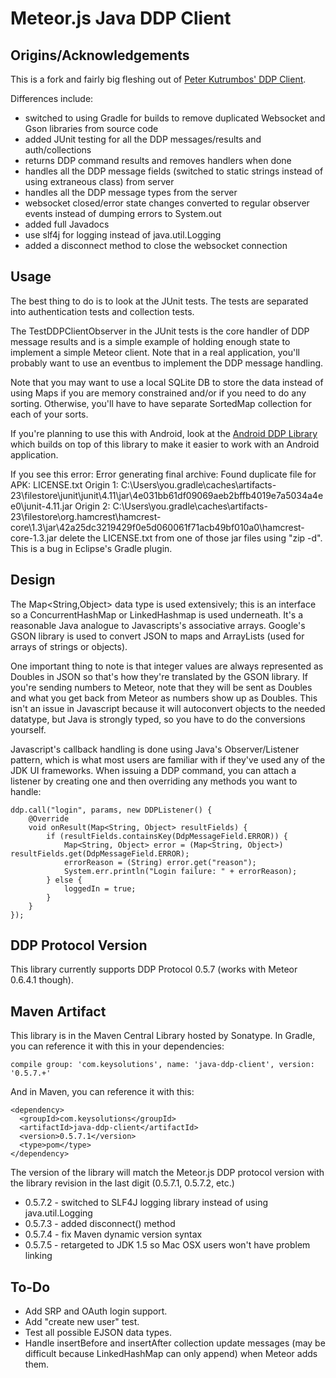 Meteor.js Java DDP Client
=========================

Origins/Acknowledgements
------------------------
This is a fork and fairly big fleshing out of [Peter Kutrumbos' 
DDP Client](https://github.com/kutrumbo/java-ddp-client).

Differences include:

* switched to using Gradle for builds to remove duplicated Websocket 
  and Gson libraries from source code
* added JUnit testing for all the DDP messages/results and auth/collections
* returns DDP command results and removes handlers when done
* handles all the DDP message fields (switched to static strings instead of
  using extraneous class) from server
* handles all the DDP message types from the server
* websocket closed/error state changes converted to regular observer events instead
  of dumping errors to System.out
* added full Javadocs
* use slf4j for logging instead of java.util.Logging
* added a disconnect method to close the websocket connection

Usage
-----
The best thing to do is to look at the JUnit tests.  The tests are separated 
into authentication tests and collection tests.  

The TestDDPClientObserver in the JUnit tests is the core handler of DDP message 
results and is a simple example of holding enough state to implement a simple 
Meteor client.  Note that in a real application, you'll probably want to use an 
eventbus to implement the DDP message handling.

Note that you may want to use a local SQLite DB to store the data instead of using 
Maps if you are memory constrained and/or if you need to do any sorting.  Otherwise,
you'll have to have separate SortedMap collection for each of your sorts.

If you're planning to use this with Android, look at the 
[Android DDP Library](https://github.com/kenyee/android-ddp-client)
which builds on top of this library
to make it easier to work with an Android application.

If you see this error:
    Error generating final archive: Found duplicate file for APK: LICENSE.txt
    Origin 1: C:\Users\you\.gradle\caches\artifacts-23\filestore\junit\junit\4.11\jar\4e031bb61df09069aeb2bffb4019e7a5034a4ee0\junit-4.11.jar
    Origin 2: C:\Users\you\.gradle\caches\artifacts-23\filestore\org.hamcrest\hamcrest-core\1.3\jar\42a25dc3219429f0e5d060061f71acb49bf010a0\hamcrest-core-1.3.jar
delete the LICENSE.txt from one of those jar files using "zip -d".  This is a bug in
Eclipse's Gradle plugin.

Design
------
The Map&lt;String,Object> data type is used extensively; this is an interface 
so a ConcurrentHashMap or LinkedHashmap is used underneath.  It's a reasonable Java 
analogue to Javascripts's associative arrays.  Google's GSON library is used to convert 
JSON to maps and ArrayLists (used for arrays of strings or objects).  

One important thing to note is that integer values are always represented as 
Doubles in JSON so that's how they're translated by the GSON library.  If you're 
sending numbers to Meteor, note that they will be sent as Doubles and what 
you get back from Meteor as numbers show up as Doubles.  This isn't an issue in
Javascript because it will autoconvert objects to the needed datatype, but Java
is strongly typed, so you have to do the conversions yourself.

Javascript's callback handling is done using Java's Observer/Listener pattern,
which is what most users are familiar with if they've used any of the JDK UI
frameworks.  When issuing a DDP command, you can attach a listener by creating one
and then overriding any methods you want to handle:

	ddp.call("login", params, new DDPListener() {
		@Override
		void onResult(Map<String, Object> resultFields) {
			if (resultFields.containsKey(DdpMessageField.ERROR)) {
				Map<String, Object> error = (Map<String, Object>) resultFields.get(DdpMessageField.ERROR);
				errorReason = (String) error.get("reason");
				System.err.println("Login failure: " + errorReason);
			} else {
				loggedIn = true;
			}
		}
	});


DDP Protocol Version
--------------------
This library currently supports DDP Protocol 0.5.7 (works with Meteor 0.6.4.1 though).

Maven Artifact
--------------
This library is in the Maven Central Library hosted by Sonatype.
In Gradle, you can reference it with this in your dependencies:

    compile group: 'com.keysolutions', name: 'java-ddp-client', version: '0.5.7.+'

And in Maven, you can reference it with this:

    <dependency>
      <groupId>com.keysolutions</groupId>
      <artifactId>java-ddp-client</artifactId>
      <version>0.5.7.1</version>
      <type>pom</type>
    </dependency>

The version of the library will match the Meteor.js DDP protocol version with the 
library revision in the last digit (0.5.7.1, 0.5.7.2, etc.)

* 0.5.7.2 - switched to SLF4J logging library instead of using java.util.Logging
* 0.5.7.3 - added disconnect() method
* 0.5.7.4 - fix Maven dynamic version syntax
* 0.5.7.5 - retargeted to JDK 1.5 so Mac OSX users won't have problem linking

To-Do
-----
* Add SRP and OAuth login support.
* Add "create new user" test.
* Test all possible EJSON data types.
* Handle insertBefore and insertAfter collection update messages (may be 
difficult because LinkedHashMap can only append) when Meteor adds them.
